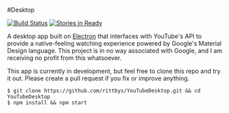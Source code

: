 #Desktop

[![Build Status](https://travis-ci.org/rittbys/YouTubeDesktop.svg?branch=master)](https://travis-ci.org/rittbys/YouTubeDesktop) [![Stories in Ready](https://badge.waffle.io/rittbys/YouTubeDesktop.png?label=ready&title=Ready)](https://waffle.io/rittbys/YouTubeDesktop)

A desktop app built on [Electron](http://electron.atom.io) that interfaces with YouTube's API to provide a native-feeling watching experience powered by Google's Material Design language. This project is in no way associated with Google, and I am receiving no profit from this whatsoever.

This app is currently in development, but feel free to clone this repo and try it out. Please create a pull request if you fix or improve anything.

    $ git clone https://github.com/rittbys/YouTubeDesktop.git && cd YouTubeDesktop
    $ npm install && npm start

